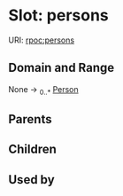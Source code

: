 
# Slot: persons




URI: [rpoc:persons](https://pub.tech/schema/rpoc/persons)


## Domain and Range

None &#8594;  <sub>0..\*</sub> [Person](Person.md)

## Parents


## Children


## Used by

